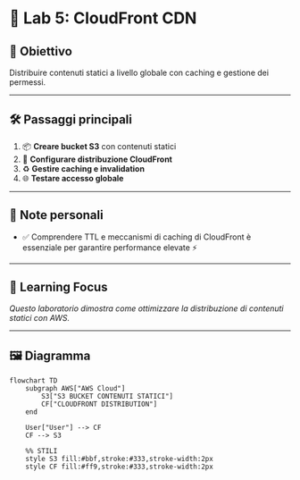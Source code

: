 # 🧪 Lab 5: CloudFront CDN

## 🎯 Obiettivo
Distribuire contenuti statici a livello globale con caching e gestione dei permessi.

---

## 🛠️ Passaggi principali

1. 📦 **Creare bucket S3** con contenuti statici  
2. 🚀 **Configurare distribuzione CloudFront**  
3. ♻️ **Gestire caching e invalidation**  
4. 🌐 **Testare accesso globale**  

---

## 📝 Note personali

- ✅ Comprendere TTL e meccanismi di caching di CloudFront è essenziale per garantire performance elevate ⚡  

---

## 📌 Learning Focus

*Questo laboratorio dimostra come ottimizzare la distribuzione di contenuti statici con AWS.*

---

## 🖼️ Diagramma

```mermaid
flowchart TD
    subgraph AWS["AWS Cloud"]
        S3["S3 BUCKET CONTENUTI STATICI"]
        CF["CLOUDFRONT DISTRIBUTION"]
    end

    User["User"] --> CF
    CF --> S3

    %% STILI
    style S3 fill:#bbf,stroke:#333,stroke-width:2px
    style CF fill:#ff9,stroke:#333,stroke-width:2px

